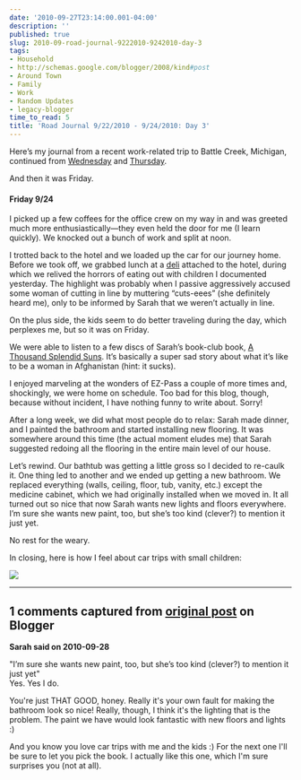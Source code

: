 ```yaml
---
date: '2010-09-27T23:14:00.001-04:00'
description: ''
published: true
slug: 2010-09-road-journal-9222010-9242010-day-3
tags:
- Household
- http://schemas.google.com/blogger/2008/kind#post
- Around Town
- Family
- Work
- Random Updates
- legacy-blogger
time_to_read: 5
title: 'Road Journal 9/22/2010 - 9/24/2010: Day 3'
---
```


<p>Here’s my journal from a recent work-related trip to Battle Creek, Michigan, continued from <a href="http://blog.wassupy.com/2010/09/road-journal-9222010-9242010-day-1.html">Wednesday</a> and <a href="http://blog.wassupy.com/2010/09/road-journal-9222010-9242010-day-2.html">Thursday</a>.</p>  <p>And then it was Friday.</p>  <h4>Friday 9/24</h4>  <p>I picked up a few coffees for the office crew on my way in and was greeted much more enthusiastically—they even held the door for me (I learn quickly). We knocked out a bunch of work and split at noon.</p>  <p>I trotted back to the hotel and we loaded up the car for our journey home. Before we took off, we grabbed lunch at a <a href="http://www.yelp.com/biz/pastrami-joes-battle-creek">deli</a> attached to the hotel, during which we relived the horrors of eating out with children I documented yesterday. The highlight was probably when I passive aggressively accused some woman of cutting in line by muttering “cuts-eees” (she definitely heard me), only to be informed by Sarah that we weren’t actually in line.</p>  <p>On the plus side, the kids seem to do better traveling during the day, which perplexes me, but so it was on Friday.</p>  <p>We were able to listen to a few discs of Sarah’s book-club book, <a href="http://www.nytimes.com/2007/05/29/books/29kaku.html">A Thousand Splendid Suns</a>. It’s basically a super sad story about what it’s like to be a woman in Afghanistan (hint: it sucks).</p>  <p>I enjoyed marveling at the wonders of EZ-Pass a couple of more times and, shockingly, we were home on schedule. Too bad for this blog, though, because without incident, I have nothing funny to write about. Sorry!</p>  <p>After a long week, we did what most people do to relax: Sarah made dinner, and I painted the bathroom and started installing new flooring. It was somewhere around this time (the actual moment eludes me) that Sarah suggested redoing all the flooring in the entire main level of our house. </p>  <p>Let’s rewind. Our bathtub was getting a little gross so I decided to re-caulk it. One thing led to another and we ended up getting a new bathroom. We replaced everything (walls, ceiling, floor, tub, vanity, etc.) except the medicine cabinet, which we had originally installed when we moved in. It all turned out so nice that now Sarah wants new lights and floors everywhere. I’m sure she wants new paint, too, but she’s too kind (clever?) to mention it just yet.</p>  <p>No rest for the weary.</p>  <p>In closing, here is how I feel about car trips with small children:</p>  <p><img src="http://chart.apis.google.com/chart?chtt=Car%20Trips%20with%20Kids%20Are&amp;cht=p&amp;chs=600x300&amp;chl=Your%20Face|Fun|Exciting|Family%20Time%20FTW|Stealing%20Years%20from%20Me|Full%20of%20Screaming|Mutual%20Crying||&amp;chd=t:1,1,2,4,50,70,35" style="display: block; float: none;" /></p>

---

## 1 comments captured from [original post](https://blog.wassupy.com/2010/09/road-journal-9222010-9242010-day-3.html) on Blogger

**Sarah said on 2010-09-28**

&quot;I’m sure she wants new paint, too, but she’s too kind (clever?) to mention it just yet&quot;<br />Yes.  Yes I do.

You're just THAT GOOD, honey.  Really it's your own fault for making the bathroom look so nice!  Really, though, I think it's the lighting that is the problem.  The paint we have would look fantastic with new floors and lights :)

And you know you love car trips with me and the kids :)  For the next one I'll be sure to let you pick the book.  I actually like this one, which I'm sure surprises you (not at all).


